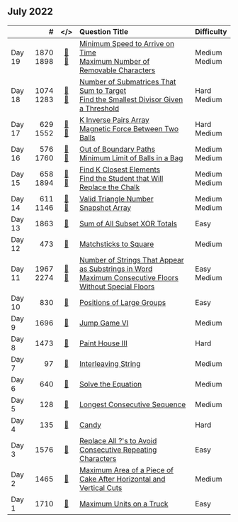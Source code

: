 ## July 2022

||#|</>|Question Title|Difficulty|
|:--|--:|:-:|:--|:--|
|Day 19|1870<br>1898|[📎](../src/q_1851_1900/q1870.cc)<br>[📎](../src/q_1851_1900/q1898.cc)|[Minimum Speed to Arrive on Time](https://leetcode.com/problems/minimum-speed-to-arrive-on-time/)<br>[Maximum Number of Removable Characters](https://leetcode.com/problems/maximum-number-of-removable-characters/)|Medium<br>Medium|
|Day 18|1074<br>1283|[📎](../src/q_1051_1100/q1074.cc)<br>[📎](../src/q_1251_1300/q1283.cc)|[Number of Submatrices That Sum to Target](https://leetcode.com/problems/number-of-submatrices-that-sum-to-target/)<br>[Find the Smallest Divisor Given a Threshold](https://leetcode.com/problems/find-the-smallest-divisor-given-a-threshold/)|Hard<br>Medium|
|Day 17|629<br>1552|[📎](../src/q_601_650/q0629.cc)<br>[📎](../src/q_1551_1600/q1552.cc)|[K Inverse Pairs Array](https://leetcode.com/problems/k-inverse-pairs-array/)<br>[Magnetic Force Between Two Balls](https://leetcode.com/problems/magnetic-force-between-two-balls/)|Hard<br>Medium|
|Day 16|576<br>1760|[📎](../src/q_551_600/q0576.cc)<br>[📎](../src/q_1751_1800/q1760.cc)|[Out of Boundary Paths](https://leetcode.com/problems/out-of-boundary-paths/)<br>[Minimum Limit of Balls in a Bag](https://leetcode.com/problems/minimum-limit-of-balls-in-a-bag/)|Medium<br>Medium|
|Day 15|658<br>1894|[📎](../src/q_651_700/q0658.cc)<br>[📎](../src/q_1851_1900/q1894.cc)|[Find K Closest Elements](https://leetcode.com/problems/find-k-closest-elements/)<br>[Find the Student that Will Replace the Chalk](https://leetcode.com/problems/find-the-student-that-will-replace-the-chalk/)|Medium<br>Medium|
|Day 14|611<br>1146|[📎](../src/q_601_650/q0611.cc)<br>[📎](../src/q_1101_1150/q1146.cc)|[Valid Triangle Number](https://leetcode.com/problems/valid-triangle-number/)<br>[Snapshot Array](https://leetcode.com/problems/snapshot-array/)|Medium<br>Medium|
|Day 13|1863|[📎](../src/q_1851_1900/q1863.cc)|[Sum of All Subset XOR Totals](https://leetcode.com/problems/sum-of-all-subset-xor-totals/)|Easy|
|Day 12|473|[📎](../src/q_451_500/q0473.cc)|[Matchsticks to Square](https://leetcode.com/problems/matchsticks-to-square/)|Medium|
|Day 11|1967<br>2274|[📎](../src/q_1951_2000/q1967.cc)<br>[📎](../src/q_2251_2300/q2274.cc)|[Number of Strings That Appear as Substrings in Word](https://leetcode.com/problems/number-of-strings-that-appear-as-substrings-in-word/)<br>[Maximum Consecutive Floors Without Special Floors](https://leetcode.com/problems/maximum-consecutive-floors-without-special-floors/)|Easy<br>Medium|
|Day 10|830|[📎](../src/q_801_850/q0830.cc)|[Positions of Large Groups](https://leetcode.com/problems/positions-of-large-groups/)|Easy|
|Day 9|1696|[📎](../src/q_1651_1700/q1696.cc)|[Jump Game VI](https://leetcode.com/problems/jump-game-vi/)|Medium|
|Day 8|1473|[📎](../src/q_1451_1500/q1473.cc)|[Paint House III](https://leetcode.com/problems/paint-house-iii/)|Hard|
|Day 7|97|[📎](../src/q_51_100/q0097.cc)|[Interleaving String](https://leetcode.com/problems/interleaving-string/)|Medium|
|Day 6|640|[📎](../src/q_601_650/q0640.cc)|[Solve the Equation](https://leetcode.com/problems/solve-the-equation/)|Medium|
|Day 5|128|[📎](../src/q_101_150/q0128.cc)|[Longest Consecutive Sequence](https://leetcode.com/problems/longest-consecutive-sequence/)|Medium|
|Day 4|135|[📎](../src/q_101_150/q0135.cc)|[Candy](https://leetcode.com/problems/candy/)|Hard|
|Day 3|1576|[📎](../src/q_1551_1600/q1576.cc)|[Replace All ?'s to Avoid Consecutive Repeating Characters](https://leetcode.com/problems/replace-all-s-to-avoid-consecutive-repeating-characters/)|Easy|
|Day 2|1465|[📎](../src/q_1451_1500/q1465.cc)|[Maximum Area of a Piece of Cake After Horizontal and Vertical Cuts](https://leetcode.com/problems/maximum-area-of-a-piece-of-cake-after-horizontal-and-vertical-cuts/)|Medium|
|Day 1|1710|[📎](../src/q_1701_1750/q1710.cc)|[Maximum Units on a Truck](https://leetcode.com/problems/maximum-units-on-a-truck/)|Easy|


